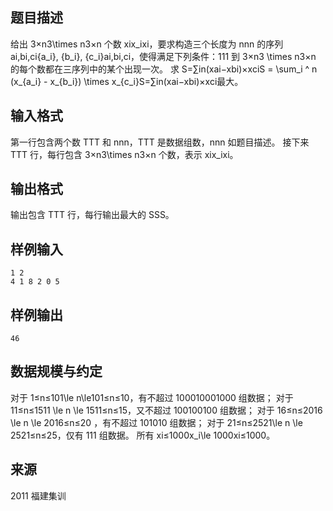 ## 题目描述

给出 3×n3\times n3×n 个数 xix_ixi​，要求构造三个长度为 nnn 的序列 ai,bi,ci{a_i}, {b_i}, {c_i}ai​,bi​,ci​，使得满足下列条件：111 到 3×n3 \times n3×n 的每个数都在三序列中的某个出现一次。
求 S=∑in(xai−xbi)×xciS = \sum_i ^ n (x_{a_i} - x_{b_i}) \times x_{c_i}S=∑in​(xai​​−xbi​​)×xci​​ 最大。

## 输入格式

第一行包含两个数 TTT 和 nnn，TTT 是数据组数，nnn 如题目描述。
接下来 TTT 行，每行包含 3×n3\times n3×n 个数，表示 xix_ixi​。

## 输出格式

输出包含 TTT 行，每行输出最大的 SSS。

## 样例输入


```
1 2
4 1 8 2 0 5

```


## 样例输出


```
46

```


## 数据规模与约定

对于 1≤n≤101\le n\le101≤n≤10，有不超过 100010001000 组数据；
对于 11≤n≤1511 \le n \le 1511≤n≤15，又不超过 100100100 组数据；
对于 16≤n≤2016 \le n \le 2016≤n≤20 ，有不超过 101010 组数据；
对于 21≤n≤2521\le n \le 2521≤n≤25，仅有 111 组数据。
所有 xi≤1000x_i\le 1000xi​≤1000。

## 来源

2011 福建集训
 